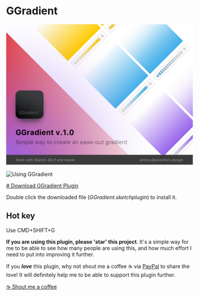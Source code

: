 # GGradient

<a href="https://github.com/andex/ggradient/archive/master.zip">
  <img src=".images/Main.png" alt="GGradient sketch plugin – simple way to create an ease-out gradient"/>
</a>

![Using GGradient](.images/GGradient.gif)

<a href="https://github.com/andex/ggradient/archive/master.zip">
  # Download GGradient Plugin
</a>

Double click the downloaded file (*GGradient.sketchplugin*) to install it.

## Hot key

Use CMD+SHIFT+G

**If you are using this plugin, please 'star' this project**. It's a simple way for me to be able to see how many people are using this, and how much effort I need to put into improving it further.

If you ***love*** this plugin, why not shout me a coffee ☕️ via [PayPal](https://paypal.me/andexds/3) to share the love!
It will definitely help me to be able to support this plugin further.

<a href="https://paypal.me/andexds/3">
  ☕️ Shout me a coffee
</a>
